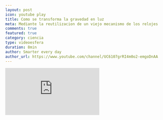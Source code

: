 ```yaml
---
layout: post
icon: youtube play
title: Como se transforma la gravedad en luz
meta: Mediante la reutilizacion de un viejo mecanismo de los relojes
comments: true
featured: true
category: ciencia
type: videoesfera
duration: 8min
author: Smarter every day
author_url: https://www.youtube.com/channel/UC6107grRI4m0o2-emgoDnAA
---
```


<div class="video">
  <div class="video-wrapper">
<iframe src="https://www.youtube.com/embed/Jsc-pQIMxt8" frameborder="0" allowfullscreen></iframe>
  </div>
</div>




